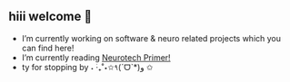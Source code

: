 ## hiii welcome 🎪

- I’m currently working on software & neuro related projects which you can find here!
- I’m currently reading [Neurotech Primer!](https://www.goodreads.com/book/show/59784109-the-neurotech-primer)
- ty for stopping by ˖ ࣪‧₊˚⋆✩٩(ˊᗜˋ*)و ✩

